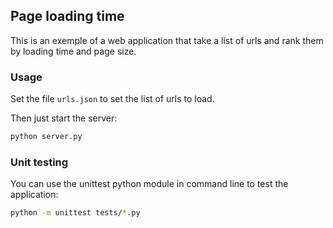 ## Page loading time

This is an exemple of a web application that take a list of urls and rank them by loading time and page size.

### Usage

Set the file `urls.json` to set the list of urls to load.

Then just start the server:
```bash
python server.py
```

### Unit testing

You can use the unittest python module in command line to test the application:
```bash
python -m unittest tests/*.py
```
